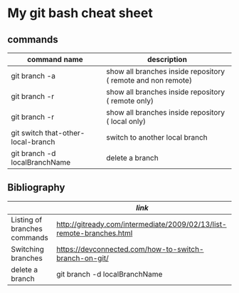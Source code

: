 # My git bash cheat sheet

 

## commands
|command name | description |
|--|--|
| git branch -a | show all branches inside repository ( remote and non remote)|
| git branch -r | show all branches inside repository ( remote only)|
| git branch -r | show all branches inside repository ( local only)|
| git switch that-other-local-branch| switch to another local branch|
| git branch -d localBranchName | delete a branch|

## Bibliography 
||_link_|
|--|--|
| Listing of branches commands |http://gitready.com/intermediate/2009/02/13/list-remote-branches.html|
| Switching branches|https://devconnected.com/how-to-switch-branch-on-git/|
| delete a branch | git branch -d localBranchName|
